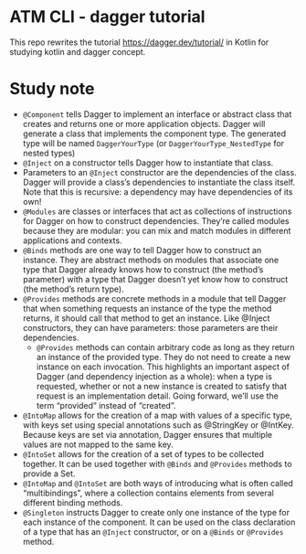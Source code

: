ATM CLI - dagger tutorial
=====
This repo rewrites the tutorial https://dagger.dev/tutorial/ in Kotlin for studying kotlin and dagger concept. 

Study note
=====
- `@Component` tells Dagger to implement an interface or abstract class that creates and returns one or more application objects.
Dagger will generate a class that implements the component type. The generated type will be named `DaggerYourType` (or `DaggerYourType_NestedType` for nested types)
- `@Inject` on a constructor tells Dagger how to instantiate that class.
- Parameters to an `@Inject` constructor are the dependencies of the class. Dagger will provide a class’s dependencies to instantiate the class itself. Note that this is recursive: a dependency may have dependencies of its own!
- `@Modules` are classes or interfaces that act as collections of instructions for Dagger on how to construct dependencies. They’re called modules because they are modular: you can mix and match modules in different applications and contexts.
- `@Binds` methods are one way to tell Dagger how to construct an instance. They are abstract methods on modules that associate one type that Dagger already knows how to construct (the method’s parameter) with a type that Dagger doesn’t yet know how to construct (the method’s return type).
- `@Provides` methods are concrete methods in a module that tell Dagger that when something requests an instance of the type the method returns, it should call that method to get an instance. Like @Inject constructors, they can have parameters: those parameters are their dependencies.
  - `@Provides` methods can contain arbitrary code as long as they return an instance of the provided type. They do not need to create a new instance on each invocation.
    This highlights an important aspect of Dagger (and dependency injection as a whole): when a type is requested, whether or not a new instance is created to satisfy that request is an implementation detail. Going forward, we’ll use the term “provided” instead of “created”.
- `@IntoMap` allows for the creation of a map with values of a specific type, with keys set using special annotations such as @StringKey or @IntKey. Because keys are set via annotation, Dagger ensures that multiple values are not mapped to the same key.
- `@IntoSet` allows for the creation of a set of types to be collected together. It can be used together with `@Binds` and `@Provides` methods to provide a Set<ReturnType>.
- `@IntoMap` and `@IntoSet` are both ways of introducing what is often called “multibindings”, where a collection contains elements from several different binding methods.
- `@Singleton` instructs Dagger to create only one instance of the type for each instance of the component.
  It can be used on the class declaration of a type that has an `@Inject` constructor, or on a `@Binds` or `@Provides` method.
